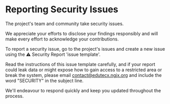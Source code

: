 # **Reporting Security Issues**

The project's team and community take security issues.

We appreciate your efforts to disclose your findings responsibly and will make every effort to acknowledge your contributions.

To report a security issue, go to the project's issues and create a new issue using the ⚠️ Security Report 'issue template'.

Read the instructions of this issue template carefully, and if your report could leak data or might expose how to gain access to a restricted area or break the system, please email [contact@edutecx.ngjx.org](mailto:contact@edutecx.ngjx.org) and include the word "SECURITY" in the subject line.

We'll endeavour to respond quickly and keep you updated throughout the process.

